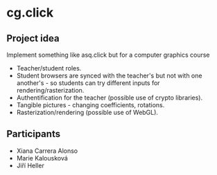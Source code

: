 # cg.click

## Project idea
Implement something like asq.click but for a computer graphics course
* Teacher/student roles.
* Student browsers are synced with the teacher's but not with one another's - so students can try different inputs for rendering/rasterization.
* Authentification for the teacher (possible use of crypto libraries).
* Tangible pictures - changing coefficients, rotations.
* Rasterization/rendering (possible use of WebGL).

## Participants
* Xiana Carrera Alonso
* Marie Kalousková
* Jiří Heller
